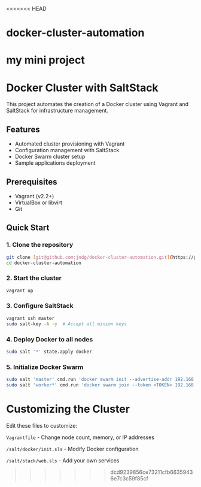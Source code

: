 <<<<<<< HEAD
# docker-cluster-automation
my mini project
=======
# Docker Cluster with SaltStack

This project automates the creation of a Docker cluster using Vagrant and SaltStack for infrastructure management.

## Features
- Automated cluster provisioning with Vagrant
- Configuration management with SaltStack
- Docker Swarm cluster setup
- Sample applications deployment

## Prerequisites
- Vagrant (v2.2+)
- VirtualBox or libvirt
- Git

## Quick Start

### 1. Clone the repository
```bash
git clone [git@github.com:jndg/docker-cluster-automation.git](https://github.com/jndg/docker-cluster-automation.git)
cd docker-cluster-automation
```
### 2. Start the cluster
```bash
vagrant up
```
### 3. Configure SaltStack
```bash
vagrant ssh master
sudo salt-key -A -y  # Accept all minion keys
```

### 4. Deploy Docker to all nodes
```bash
sudo salt '*' state.apply docker
```
### 5. Initialize Docker Swarm
```bash
sudo salt 'master' cmd.run 'docker swarm init --advertise-addr 192.168.10.10'
sudo salt 'worker*' cmd.run 'docker swarm join --token <TOKEN> 192.168.10.10:2377'
```

# Customizing the Cluster

Edit these files to customize:

  ```Vagrantfile``` - Change node count, memory, or IP addresses

  ```/salt/docker/init.sls``` - Modify Docker configuration

  ```/salt/stack/web.sls``` - Add your own services
>>>>>>> dcd9239856ce73211cfb66359436e7c3c59f85cf
